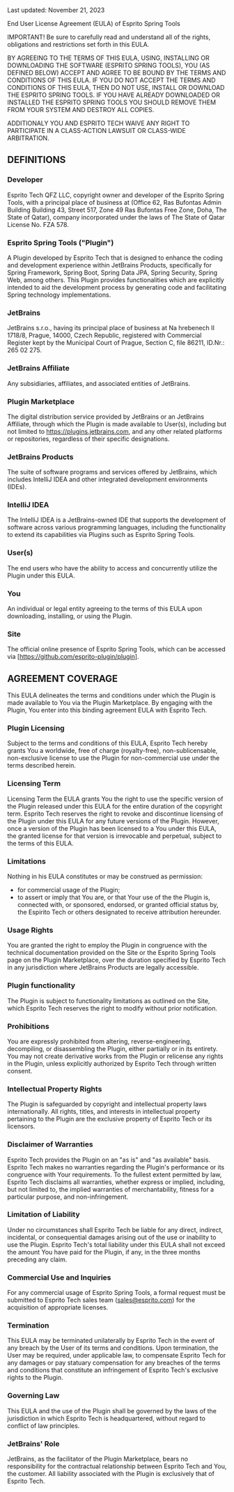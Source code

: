 Last updated: November 21, 2023

End User License Agreement (EULA) of Esprito Spring Tools

IMPORTANT! Be sure to carefully read and understand all of the rights, obligations and restrictions set forth in this EULA. 

BY AGREEING TO THE TERMS OF THIS EULA, USING, INSTALLING OR DOWNLOADING THE SOFTWARE (ESPRITO SPRING TOOLS), YOU (AS DEFINED BELOW) ACCEPT AND AGREE TO BE BOUND BY THE TERMS AND CONDITIONS OF THIS EULA. IF YOU DO NOT ACCEPT THE TERMS AND CONDITIONS OF THIS EULA, THEN DO NOT USE, INSTALL OR DOWNLOAD THE ESPRITO SPRING TOOLS. IF YOU HAVE ALREADY DOWNLOADED OR INSTALLED THE ESPRITO SPRING TOOLS YOU SHOULD REMOVE THEM FROM YOUR SYSTEM AND DESTROY ALL COPIES.

ADDITIONALY YOU AND ESPRITO TECH WAIVE ANY RIGHT TO PARTICIPATE IN A CLASS-ACTION LAWSUIT OR CLASS-WIDE ARBITRATION.

## DEFINITIONS
### Developer
Esprito Tech QFZ LLC, copyright owner and developer of the Esprito Spring Tools, with a principal place of business at (Office 62, Ras Bufontas Admin Building Building 43, Street 517, Zone 49 Ras Bufontas Free Zone, Doha, The State of Qatar), company incorporated under the laws of The State of Qatar License No. FZA 578.

### Esprito Spring Tools ("Plugin")
A Plugin developed by Esprito Tech that is designed to enhance the coding and development experience within JetBrains Products, specifically for Spring Framework, Spring Boot, Spring Data JPA, Spring Security, Spring Web, among others. This Plugin provides functionalities which are explicitly intended to aid the development process by generating code and facilitating Spring technology implementations.

### JetBrains
JetBrains s.r.o., having its principal place of business at Na hrebenech II 1718/8, Prague, 14000, Czech Republic, registered with Commercial Register kept by the Municipal Court of Prague, Section C, file 86211, ID.Nr.: 265 02 275.

### JetBrains Affiliate
Any subsidiaries, affiliates, and associated entities of JetBrains.

### Plugin Marketplace
The digital distribution service provided by JetBrains or an JetBrains Affiliate, through which the Plugin is made available to User(s), including but not limited to https://plugins.jetbrains.com, and any other related platforms or repositories, regardless of their specific designations.

### JetBrains Products
The suite of software programs and services offered by JetBrains, which includes IntelliJ IDEA and other integrated development environments (IDEs).

### IntelliJ IDEA
The IntelliJ IDEA is a JetBrains-owned IDE that supports the development of software across various programming languages, including the functionality to extend its capabilities via Plugins such as Esprito Spring Tools.

### User(s)
The end users who have the ability to access and concurrently utilize the Plugin under this EULA.

### You
An individual or legal entity agreeing to the terms of this EULA upon downloading, installing, or using the Plugin.

### Site
The official online presence of Esprito Spring Tools, which can be accessed via [https://github.com/esprito-plugin/plugin].

## AGREEMENT COVERAGE
This EULA delineates the terms and conditions under which the Plugin is made available to You via the Plugin Marketplace. By engaging with the Plugin, You enter into this binding agreement EULA with Esprito Tech.

### Plugin Licensing
Subject to the terms and conditions of this EULA, Esprito Tech hereby grants You a worldwide, free of charge (royalty-free), non-sublicensable, non-exclusive license to use the Plugin for non-commercial use under the terms described herein.

### Licensing Term
Licensing Term the EULA grants You the right to use the specific version of the Plugin released under this EULA for the entire duration of the copyright term. Esprito Tech reserves the right to revoke and discontinue licensing of the Plugin under this EULA for any future versions of the Plugin. However, once a version of the Plugin has been licensed to a You under this EULA, the granted license for that version is irrevocable and perpetual, subject to the terms of this EULA.

### Limitations
Nothing in his EULA constitutes or may be construed as permission:
- for commercial usage of the Plugin;
- to assert or imply that You are, or that Your use of the the Plugin is, connected with, or sponsored, endorsed, or granted official status by, the Espirito Tech or others designated to receive attribution hereunder.

### Usage Rights
You are granted the right to employ the Plugin in congruence with the technical documentation provided on the Site or the Esprito Spring Tools page on the Plugin Marketplace, over the duration specified by Esprito Tech in any jurisdiction where JetBrains Products are legally accessible.

### Plugin functionality
The Plugin is subject to functionality limitations as outlined on the Site, which Esprito Tech reserves the right to modify without prior notification.

### Prohibitions
You are expressly prohibited from altering, reverse-engineering, decompiling, or disassembling the Plugin, either partially or in its entirety. You may not create derivative works from the Plugin or relicense any rights in the Plugin, unless explicitly authorized by Esprito Tech through written consent.

### Intellectual Property Rights
The Plugin is safeguarded by copyright and intellectual property laws internationally. All rights, titles, and interests in intellectual property pertaining to the Plugin are the exclusive property of Esprito Tech or its licensors.

### Disclaimer of Warranties
Esprito Tech provides the Plugin on an "as is" and "as available" basis. Esprito Tech makes no warranties regarding the Plugin's performance or its congruence with Your requirements. To the fullest extent permitted by law, Esprito Tech disclaims all warranties, whether express or implied, including, but not limited to, the implied warranties of merchantability, fitness for a particular purpose, and non-infringement.

### Limitation of Liability
Under no circumstances shall Esprito Tech be liable for any direct, indirect, incidental, or consequential damages arising out of the use or inability to use the Plugin. Esprito Tech's total liability under this EULA shall not exceed the amount You have paid for the Plugin, if any, in the three months preceding any claim.

### Commercial Use and Inquiries
For any commercial usage of Esprito Spring Tools, a formal request must be submitted to Esprito Tech sales team (sales@esprito.com) for the acquisition of appropriate licenses.

### Termination
This EULA may be terminated unilaterally by Esprito Tech in the event of any breach by the User of its terms and conditions. Upon termination, the User may be required, under applicable law, to compensate Esprito Tech for any damages or pay statuary compensation for any breaches of the terms and conditions that constitute an infringement of Esprito Tech's exclusive rights to the Plugin.

### Governing Law
This EULA and the use of the Plugin shall be governed by the laws of the jurisdiction in which Esprito Tech is headquartered, without regard to conflict of law principles.

### JetBrains' Role
JetBrains, as the facilitator of the Plugin Marketplace, bears no responsibility for the contractual relationship between Esprito Tech and You, the customer. All liability associated with the Plugin is exclusively that of Esprito Tech.
